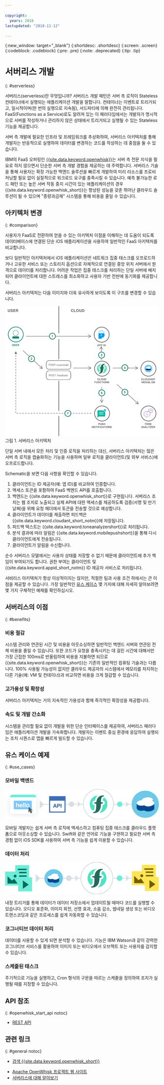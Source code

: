 ```yaml
---

copyright:
  years: 2018
lastupdated: "2018-11-12"

---
```


{:new_window: target="_blank"}
{:shortdesc: .shortdesc}
{:screen: .screen}
{:codeblock: .codeblock}
{:pre: .pre}
{:note: .deprecated}
{:tip: .tip}

# 서버리스 개발
{: #serverless}

서버리스(serverless)란 무엇입니까? 서버리스 개발 패턴은 서버 측 로직이 Stateless 컨테이너에서 실행되는 애플리케이션 개발을 말합니다. 컨테이너는 이벤트로 트리거되고, 일시적이며(한 번의 실행으로 지속됨), 서드파티에 의해 완전히 관리됩니다. FaaS(Functions as a Service)로도 알려져 있는 이 패러다임에서는 개발자가 명시적으로 서버를 작성하거나 관리하지 않은 상태에서 트리거되고 실행될 수 있는 Stateless 기능을 제공합니다. 

서버 측 개발에 필요한 인프라 및 프레임워크를 추상화하여, 서버리스 아키텍처를 통해 개발자는 반응적으로 실행하여 데이터를 변경하는 코드를 작성하는 데 중점을 둘 수 있습니다. 

IBM의 FaaS 오퍼링인 [{{site.data.keyword.openwhisk}}](https://console.bluemix.net/openwhisk/)는 서버 측 전문 지식을 필요로 하지 않으면서 단순한 서버 측 개발 경험을 제공하는 데 주력합니다. 서버리스 기술을 통해 사용자는 확장 가능한 백엔드 솔루션을 빠르게 개발하여 미리 리소스를 프로비저닝할 필요 없이 실질적으로 워크로드 요구를 충족시킬 수 있습니다. 예측 불가능한 로드 패턴 또는 높은 서버 작동 중지 시간이 있는 애플리케이션의 경우 {{site.data.keyword.openwhisk_short}}는 향상된 성능을 갖춘 뛰어난 클라우드 솔루션이 될 수 있으며 "종량과금제" 시스템을 통해 비용을 줄일 수 있습니다. 

## 아키텍처 변경
{: #comparison}

사용자가 FaaS로 전환하여 얻을 수 있는 아키텍처 이점을 이해하는 데 도움이 되도록 데이터베이스에 연결된 단순 iOS 애플리케이션을 사용하여 일반적인 FaaS 아키텍처를 비교합니다.

보다 일반적인 아키텍처에서 iOS 애플리케이션은 네트워크 집중 태스크를 오프로드하거나 고유한 서비스 또는 스토리지 옵션으로 자체적으로 연결된 중앙 위치 서버에서 원격으로 데이터를 처리합니다. 어려운 작업은 집중 태스크를 처리하는 단일 서버에 배치되어 클라이언트에 대한 스트레스를 최소화하고 사용자 기반 전반에 동기화를 제공합니다.

서버리스 아키텍처는 다음 이미지와 더욱 유사하게 보이도록 이 구조를 변경할 수 있습니다.

![](./images/Architecture.png) 그림 1. 서버리스 아키텍처

단일 서버 내에서 모든 처리 및 인증 로직을 처리하는 대신, 서버리스 아키텍처는 많은 서버 측 로직을 캡슐화하는 기능을 사용하며 일부 로직을 클라이언트(및 외부 서비스)에 오프로드합니다.

Schematic을 보면 다음 사항을 확인할 수 있습니다.

1. 클라이언트는 ID 제공자(예: 앱 ID)를 비교하여 인증합니다.
2. 액세스 토큰을 포함하여 FaaS 백엔드 API를 호출합니다.
3. 백엔드는 {{site.data.keyword.openwhisk_short}}로 구현됩니다. 서버리스 조치는 웹 조치로 노출되고 실제 API에 대한 액세스를 제공하도록 검증(서명 및 만기 날짜)을 위해 요청 헤더에서 토큰을 전송할 것으로 예상합니다.
4. 클라이언트가 데이터를 제출하면 피드백은 {{site.data.keyword.cloudant_short_notm}}에 저장됩니다.
5. 피드백 텍스트는 {{site.data.keyword.toneanalyzershort}}로 처리됩니다.
6. 분석 결과에 따라 알림은 {{site.data.keyword.mobilepushshort}}을 통해 다시 클라이언트에게 전송됩니다.
7. 클라이언트가 알림을 수신합니다.

순수 서버리스 모델에서는 사용자 상태를 저장할 수 없기 때문에 클라이언트에 추가 책임이 부여되기도 합니다. 권한 부여는 클라이언트 및 {{site.data.keyword.appid_short_notm}} ID 제공자 서비스로 처리됩니다.

서비리스 아키텍처가 항상 이상적이지는 않지만, 적절한 팀과 사용 조건 하에서는 큰 이점을 제공할 수 있습니다. 가장 일반적인 [유스 케이스](#use_cases) 몇 가지에 대해 자세히 알아보려면 몇 가지 구체적인 예제를 확인하십시오.

## 서버리스의 이점
{: #benefits}

### 비용 절감

시스템 관리와 연관된 시간 및 비용을 아웃소싱하면 일반적인 백엔드 서버와 연관된 전체 비용을 줄일 수 있습니다. 또한 코드가 요청을 충족시키는 데 걸린 시간에 대해서만 가장 근접한 100ms로 반올림하여 비용을 지불하면 되므로 {{site.data.keyword.openwhisk_short}}는 기존의 일반적인 컴퓨팅 기술과는 다릅니다. 100% 사용될 가능성이 없지만 클라우드 제공자의 시스템에서 메모리를 차지하는 다른 기술(예: VM 및 컨테이너)과 비교하면 비용을 크게 절감할 수 있습니다. 

### 고가용성 및 확장성

서버리스 아키텍처는 거의 지속적인 가용성과 함께 즉각적인 확장성을 제공합니다.

### 속도 및 개발 간소화

시스템을 관리할 필요 없이 개발을 위한 단순 인터페이스를 제공하여, 서버리스 패러다임은 애플리케이션 개발을 가속화합니다. 개발자는 이벤트 중심 환경에 응답하여 실행되는 조치 시퀀스로 앱을 빠르게 빌드할 수 있습니다.

## 유스 케이스 예제
{: #use_cases}

### 모바일 백엔드
![](./images/cloud-functions-rest-api-trigger.png)

모바일 개발자는 쉽게 서버 측 로직에 액세스하고 컴퓨팅 집중 태스크를 클라우드 플랫폼으로 아웃소싱할 수 있습니다. Swift와 같은 언어로 기능을 구현하고 필요한 서버 측 경험 없이 iOS SDK를 사용하여 서버 측 기능을 쉽게 이용할 수 있습니다.

### 데이터 처리

![](./images/cloud-functions-cloudant-trigger.png)

내장 트리거를 통해 데이터가 데이터 저장소에서 업데이트될 때마다 코드를 실행할 수 있습니다. 오디오 표준화, 이미지 회전, 선명 효과, 소음 감소, 썸네일 생성 또는 비디오 트랜스코딩과 같은 프로세스를 쉽게 자동화할 수 있습니다.

### 코그너티브 데이터 처리

데이터를 사용할 수 있게 되면 분석할 수 있습니다. 기능은 IBM Watson과 같이 강력한 코그너티브 서비스를 활용하여 이미지 또는 비디오에서 오브젝트 또는 사용자를 감지할 수 있습니다.

### 스케줄된 태스크

주기적으로 기능을 실행하고, Cron 형식의 구문을 따르는 스케줄을 정의하여 조치가 실행될 때를 지정할 수 있습니다.

## API 참조
{: #openwhisk_start_api notoc}

<!-- * [REST API Documentation](./openwhisk_reference.html#openwhisk_ref_restapi)-->
* [REST API](https://console.{DomainName}/apidocs/98)

## 관련 링크
{: #general notoc}

* [검색 {{site.data.keyword.openwhisk_short}}](http://www.ibm.com/cloud-computing/bluemix/openwhisk/)
<!-- redirects to link above * [{{site.data.keyword.openwhisk_short}} on IBM developerWorks](https://developer.ibm.com/openwhisk/)-->
* [Apache OpenWhisk 프로젝트 웹 사이트](http://openwhisk.org)
* [서버리스에 대해 알아보기](https://martinfowler.com/articles/serverless.html)
